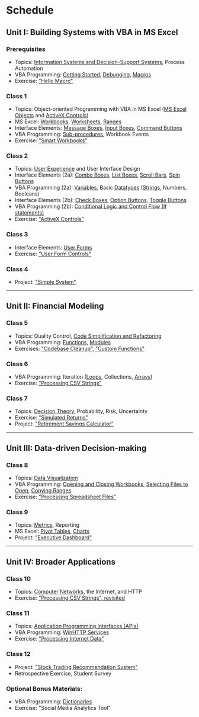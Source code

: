 # Schedule

## Unit I: Building Systems with VBA in MS Excel

### Prerequisites

  + Topics: [Information Systems and Decision-Support Systems](/notes/information-systems/README.md), Process Automation
  + VBA Programming: [Getting Started](/notes/visual-basic/getting-started.md), [Debugging](/notes/visual-basic/debugging.md), [Macros](/notes/visual-basic/macros.md)
  + Exercise: ["Hello Macro"](/exercises/hello-macro.md)

### Class 1

  + Topics: Object-oriented Programming with VBA in MS Excel ([MS Excel Objects](/notes/ms-excel/README.md) and [ActiveX Controls](/notes/ms-excel/activex-controls/README.md))
  + MS Excel: [Workbooks](/notes/ms-excel/workbooks.md), [Worksheets](/notes/ms-excel/worksheets.md), [Ranges](/notes/ms-excel/ranges.md)
  + Interface Elements: [Message Boxes](/notes/visual-basic/message-boxes.md), [Input Boxes](/notes/visual-basic/input-boxes.md), [Command Buttons](/notes/ms-excel/activex-controls/command-buttons.md)
  + VBA Programming: [Sub-procedures](/notes/visual-basic/sub-procedures.md), Workbook Events
  + Exercise: ["Smart Workbooks"](/exercises/smart-workbooks.md)

### Class 2

  + Topics: [User Experience](/notes/user-experience.md) and User Interface Design
  + Interface Elements (2a): [Combo Boxes](/notes/ms-excel/activex-controls/combo-boxes.md), [List Boxes](/notes/ms-excel/activex-controls/combo-boxes.md), [Scroll Bars](/notes/ms-excel/activex-controls/scroll-bars.md), [Spin Buttons](/notes/ms-excel/activex-controls/spin-buttons.md)
  + VBA Programming (2a): [Variables](/notes/visual-basic/variables.md), Basic [Datatypes](/notes/visual-basic/datatypes.md) ([Strings](/notes/visual-basic/datatypes/strings.md), Numbers, Booleans)
  + Interface Elements (2b): [Check Boxes](/notes/ms-excel/activex-controls/check-boxes.md), [Option Buttons](/notes/ms-excel/activex-controls/option-buttons.md), [Toggle Buttons](/notes/ms-excel/activex-controls/toggle-buttons.md)
  + VBA Programming (2b): [Conditional Logic and Control Flow (If statements)](/notes/visual-basic/conditionals.md)
  + Exercise: ["ActiveX Controls"](/exercises/activex-controls.md)

### Class 3

  + Interface Elements: [User Forms](/notes/ms-excel/user-forms.md)
  + Exercise: ["User Form Controls"](/exercises/user-form-controls.md)

### Class 4

  + Project: ["Simple System"](/projects/simple-system.md)

<hr>

## Unit II: Financial Modeling

### Class 5

  + Topics: Quality Control, [Code Simplification and Refactoring](/notes/visual-basic/refactoring.md)
  + VBA Programming: [Functions](/notes/visual-basic/functions.md), [Modules](/notes/visual-basic/modules.md)
  + Exercises: ["Codebase Cleanup"](/exercises/codebase-cleanup.md), ["Custom Functions"](/exercises/custom-functions.md)

### Class 6

  + VBA Programming: Iteration ([Loops](/notes/visual-basic/loops.md), Collections, [Arrays](/notes/visual-basic/datatypes/arrays.md))
  + Exercise: ["Processing CSV Strings"](/exercises/processing-csv-strings.md)

### Class 7

  + Topics: [Decision Theory](/notes/decision-theory.md), Probability, Risk, Uncertainty
  + Exercise: ["Simulated Returns"](/exercises/simulated-returns.md)
  + Project: ["Retirement Savings Calculator"](/projects/savings-calc.md)

<hr>

## Unit III: Data-driven Decision-making

### Class 8

  + Topics: [Data Visualization](/notes/data-visualization.md)
  + VBA Programming: [Opening and Closing Workbooks](/notes/ms-excel/workbooks.md#opening-and-closing-workbooks), [Selecting Files to Open](/notes/ms-excel/workbooks.md#selecting-files-to-open), [Copying Ranges](/notes/ms-excel/ranges.md#copying-ranges)
  + Exercise: ["Processing Spreadsheet Files"](/exercises/processing-spreadsheet-files.md)

### Class 9

  + Topics: [Metrics](/notes/metrics.md), Reporting
  + MS Excel: [Pivot Tables](/notes/ms-excel/pivot-tables.md), [Charts](/notes/ms-excel/chart-objects.md)
  + Project: ["Executive Dashboard"](/projects/exec-dash.md)

<hr>

## Unit IV: Broader Applications

### Class 10

  + Topics: [Computer Networks](/notes/information-systems/computer-networks.md), the Internet, and HTTP
  + Exercise: ["Processing CSV Strings", revisited](/exercises/processing-csv-strings.md)

### Class 11

  + Topics: [Application Programming Interfaces (APIs)](/notes/information-systems/apis.md)
  + VBA Programming: [WinHTTP Services](/notes/visual-basic/win-http-services.md)
  + Exercise: ["Processing Internet Data"](/exercises/processing-internet-data.md)

### Class 12

  + Project: ["Stock Trading Recommendation System"](/projects/robo-advisor.md)
  + Retrospective Exercise, Student Survey

### Optional Bonus Materials:

  + VBA Programming: [Dictionaries](/notes/visual-basic/datatypes/dictionaries.md)
  + Exercise: "Social Media Analytics Tool"
